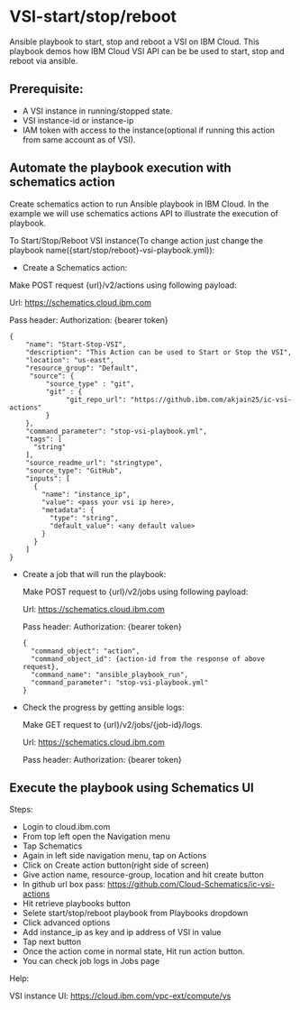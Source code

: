 # VSI-start/stop/reboot

Ansible playbook to start, stop and reboot a VSI on IBM Cloud. This playbook demos how IBM Cloud VSI API can be be used to start, stop and reboot via ansible.

## Prerequisite:
- A VSI instance in running/stopped state.
- VSI instance-id or instance-ip
- IAM token with access to the instance(optional if running this action from same account as of VSI).

## Automate the playbook execution with schematics action 

Create schematics action to run Ansible playbook in IBM Cloud. In the example we will use schematics actions API to illustrate the execution of playbook.

To Start/Stop/Reboot VSI instance(To change action just change the playbook name({start/stop/reboot}-vsi-playbook.yml)):
 
- Create a Schematics action:

 Make POST request {url}/v2/actions using following payload:
 
 Url: https://schematics.cloud.ibm.com
 
 Pass header: Authorization: {bearer token}
 
  ```
  {
      "name": "Start-Stop-VSI",
      "description": "This Action can be used to Start or Stop the VSI",
      "location": "us-east",
      "resource_group": "Default",
       "source": {
           "source_type" : "git",
           "git" : {
                "git_repo_url": "https://github.ibm.com/akjain25/ic-vsi-actions"
           }
      },
      "command_parameter": "stop-vsi-playbook.yml",
      "tags": [
        "string"
      ],
      "source_readme_url": "stringtype",
      "source_type": "GitHub",
      "inputs": [
        {
          "name": "instance_ip",
          "value": <pass your vsi ip here>,
          "metadata": {
            "type": "string",
            "default_value": <any default value>
          }
        }
      ]
  }
  ```

- Create a job that will run the playbook:

  Make POST request to {url}/v2/jobs using following payload:
  
  Url: https://schematics.cloud.ibm.com
  
  Pass header: Authorization: {bearer token}
 
    ```
    {
      "command_object": "action",
      "command_object_id": {action-id from the response of above request},
      "command_name": "ansible_playbook_run",
      "command_parameter": "stop-vsi-playbook.yml"
    }
    ```

- Check the progress by getting ansible logs:

  Make GET request to {url}/v2/jobs/{job-id}/logs.
 
  Url: https://schematics.cloud.ibm.com
  
  Pass header: Authorization: {bearer token}

## Execute the playbook using Schematics UI

Steps:

- Login to cloud.ibm.com
- From top left open the Navigation menu
- Tap Schematics
- Again in left side navigation menu, tap on Actions
- Click on Create action button(right side of screen)
- Give action name, resource-group, location and hit create button
- In github url box pass: https://github.com/Cloud-Schematics/ic-vsi-actions
- Hit retrieve playbooks button
- Selete start/stop/reboot playbook from Playbooks dropdown
- Click advanced options
- Add instance_ip as key and ip address of VSI in value
- Tap next button
- Once the action come in normal state, Hit run action button.
- You can check job logs in Jobs page

Help:

VSI instance UI: https://cloud.ibm.com/vpc-ext/compute/vs
